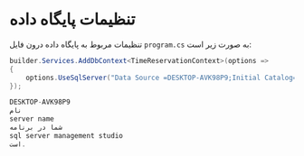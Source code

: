 # تنظیمات پایگاه داده

تنظیمات مربوط به پایگاه داده درون فایل `program.cs` به صورت زیر است:

```csharp
builder.Services.AddDbContext<TimeReservationContext>(options =>
{
    options.UseSqlServer("Data Source =DESKTOP-AVK98P9;Initial Catalog=TimeReservationDB;Integrated Security=true;Trust Server Certificate=true");
});

DESKTOP-AVK98P9 
نام 
server name
شما در برنامه 
sql server management studio
است.
